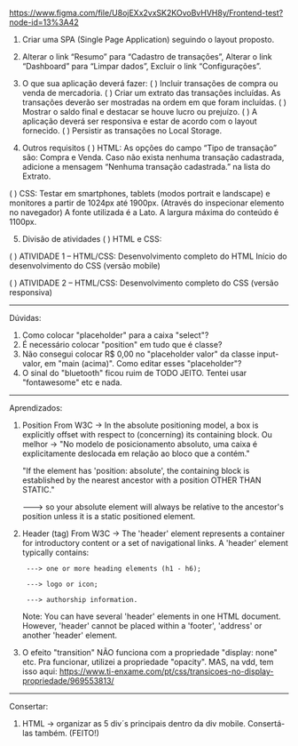 https://www.figma.com/file/U8ojEXx2vxSK2KOvoBvHVH8y/Frontend-test?node-id=13%3A42

1. Criar uma SPA (Single Page Application) seguindo o layout proposto.

2. Alterar o link “Resumo” para “Cadastro de transações”, Alterar o link “Dashboard” para “Limpar dados”, Excluir o link “Configurações”.

3. O que sua aplicação deverá fazer:
( ) Incluir transações de compra ou venda de mercadoria.
( ) Criar um extrato das transações incluídas. As transações deverão ser mostradas na ordem em que foram incluídas.
( ) Mostrar o saldo final e destacar se houve lucro ou prejuízo.
( ) A aplicação deverá ser responsiva e estar de acordo com o layout fornecido.
( ) Persistir as transações no Local Storage.

4. Outros requisitos
( ) HTML: 
As opções do campo “Tipo de transação” são: Compra e Venda.
Caso não exista nenhuma transação cadastrada, adicione a mensagem “Nenhuma transação cadastrada.” na lista do Extrato.

( ) CSS:
Testar em smartphones, tablets (modos portrait e landscape) e monitores a partir de 1024px até 1900px. (Através do inspecionar elemento no navegador)
A fonte utilizada é a Lato.
A largura máxima do conteúdo é 1100px.

5. Divisão de atividades
( ) HTML e CSS:

( ) ATIVIDADE 1 – HTML/CSS:
Desenvolvimento completo do HTML
Início do desenvolvimento do CSS (versão mobile)

( ) ATIVIDADE 2 – HTML/CSS:
Desenvolvimento completo do CSS (versão responsiva)

-------

Dúvidas: 
1. Como colocar "placeholder" para a caixa "select"?
2. É necessário colocar "position" em tudo que é classe?
3. Não consegui colocar R$ 0,00 no "placeholder valor" da classe input-valor, em "main (acima)". Como editar esses "placeholder"?
4. O sinal do "bluetooth" ficou ruim de TODO JEITO. Tentei usar "fontawesome" etc e nada.

-------

Aprendizados:  
1. Position From W3C -> In the absolute positioning model, a box is explicitly offset with respect to (concerning) its containing block.
    Ou melhor -> "No modelo de posicionamento absoluto, uma caixa é explicitamente deslocada em relação ao bloco que a contém."

    "If the element has 'position: absolute', the containing block is established by the nearest ancestor with a position OTHER THAN STATIC."
    
    ---> so your absolute element will always be relative to the ancestor's position unless it is a static positioned element.

2. Header (tag) From W3C -> The 'header' element represents a container for introductory content or a set of navigational links.
    A 'header' element typically contains:  
      
        ---> one or more heading elements (h1 - h6);  

        ---> logo or icon;  

        ---> authorship information.  

    Note: You can have several 'header' elements in one HTML document. However, 'header' cannot be placed within a 'footer', 'address' or another 'header' element.

3. O efeito "transition" NÃO funciona com a propriedade "display: none" etc. Pra funcionar, utilizei a propriedade "opacity".
MAS, na vdd, tem isso aqui: https://www.ti-enxame.com/pt/css/transicoes-no-display-propriedade/969553813/ 

--------

Consertar:
1. HTML -> organizar as 5 div´s principais dentro da div mobile. Consertá-las também. (FEITO!)